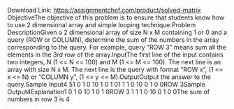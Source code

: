 Download Link: https://assignmentchef.com/product/solved-matrix
<br>
ObjectiveThe objective of this problem is to ensure that students know how to use 2 dimensional array and simple looping technique.Problem DescriptionGiven a 2 dimensional array of size N x M containing 1 or 0 and a query (ROW or COLUMN), determine the sum of the numbers in the array corresponding to the query. For example, query “ROW 3” means sum all the elements in the 3rd row of the array.InputThe first line of the input contains two integers, N (1 &lt;= N &lt;= 100) and M (1 &lt;= M &lt;= 100). The next line is an array with size N x M. The next line is the query with format “ROW x“, (1 &lt;= x &lt;= N) or “COLUMN y”, (1 &lt;= y &lt;= M).OutputOutput the answer to the query.Sample Input4 51 0 1 0 10 1 0 1 01 1 1 0 10 0 1 0 0ROW 3Sample Output4Explanation1 0 1 0 10 1 0 1 0ROW 3 1 1 1 0 10 0 1 0 0The sum of numbers in row 3 is 4